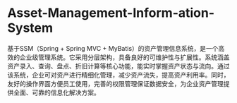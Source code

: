 # Asset-Management-Inform-ation-System
基于SSM（Spring + Spring MVC + MyBatis）的资产管理信息系统，是一个高效的企业级管理系统。它采用分层架构，具备良好的可维护性与扩展性。系统涵盖资产录入、查询、盘点、折旧计算等核心功能，能实时掌握资产状态与流向。通过该系统，企业可对资产进行精细化管理，减少资产流失，提高资产利用率。同时，友好的操作界面方便员工使用，完善的权限管理保证数据安全，为企业资产管理提供全面、可靠的信息化解决方案。 

